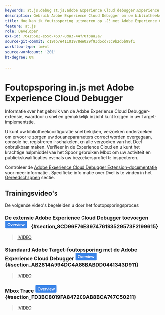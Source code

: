 ```yaml
---
keywords: at.js;debug at.js;adobe Experience Cloud debugger;Experience cloud debugger;mbox trace;mbox highlight;debug;debugging
description: Gebruik Adobe Experience Cloud Debugger om uw bibliotheekconfiguratie te bekijken, verzoeken te onderzoeken, console het registreren aan te zetten, onbruikbaar te maken [!DNL Target] vraag verzoeken, en meer.
title: Hoe kan ik foutopsporing uitvoeren op .JS met Adobe Experience Cloud Debugger?
feature: at.js
role: Developer
exl-id: 764155e2-e55d-4637-8da3-44f70f3aa2a7
source-git-commit: c196b7e41101978ee029f93d5cd71c9b2d5b99f1
workflow-type: tm+mt
source-wordcount: '201'
ht-degree: 0%

---
```


# Foutopsporing in.js met Adobe Experience Cloud Debugger

Informatie over het gebruik van de Adobe Experience Cloud Debugger-extensie, waardoor u snel en gemakkelijk inzicht kunt krijgen in uw Target-implementatie.

U kunt uw bibliotheekconfiguratie snel bekijken, verzoeken onderzoeken om ervoor te zorgen uw douaneparameters correct worden overgegaan, console het registreren inschakelen, en alle verzoeken van het Doel onbruikbaar maken. Verifieer in de Experience Cloud en u kunt het krachtige hulpmiddel van het Spoor gebruiken Mbox om uw activiteit en publiekskwalificaties evenals uw bezoekersprofiel te inspecteren.

Controleer de [Adobe Experience Cloud Debugger Extension-documentatie](https://experienceleague.adobe.com/docs/debugger/using/experience-cloud-debugger.html) voor meer informatie . Specifieke informatie over Doel is te vinden in het [Gereedschappen](https://experienceleague.adobe.com/docs/debugger/using/tools.html) sectie.

## Trainingsvideo&#39;s

De volgende video&#39;s begeleiden u door het foutopsporingsproces:

### De extensie Adobe Experience Cloud Debugger toevoegen ![Overzicht badge](/help/main/assets/overview.png) {#section_8CD96F76E397476193529573F3199615}

>[!VIDEO](https://video.tv.adobe.com/v/23114/)

### Standaard Adobe Target-foutopsporing met de Adobe Experience Cloud Debugger ![Overzicht badge](/help/main/assets/overview.png) {#section_AB2814A994DC4A86BABDD0441343D911}

>[!VIDEO](https://video.tv.adobe.com/v/23115/)

### Mbox Trace ![Overzicht badge](/help/main/assets/overview.png) {#section_FD3BC8019FA847209AB8BCA747C50211}

>[!VIDEO](https://video.tv.adobe.com/v/23113/)
